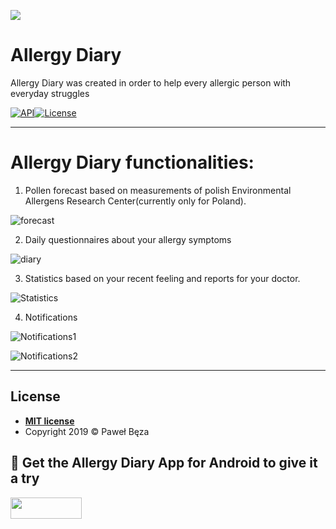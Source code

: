 <a href="https://play.google.com/store/apps/details?id=com.allergydiary.allergydiary"><img src="https://user-images.githubusercontent.com/43823276/68710892-bea6ed00-0598-11ea-8ab3-36305279b5fa.png"></a>
# Allergy Diary

Allergy Diary was created in order to help every allergic person with everyday struggles

[![API](https://img.shields.io/badge/API-19%2B-brightgreen.svg?style=flat)](https://android-arsenal.com/api?level=19)[![License](http://img.shields.io/:license-mit-blue.svg?style=flat-square)](http://badges.mit-license.org)

---
# Allergy Diary functionalities:

1. Pollen forecast based on measurements of polish Environmental Allergens Research Center(currently only for Poland).

![forecast](https://user-images.githubusercontent.com/43823276/69005890-7a18aa00-0928-11ea-8a2d-657e7cfbf68e.gif)

2. Daily questionnaires about your allergy symptoms 

![diary](https://user-images.githubusercontent.com/43823276/69005934-eeebe400-0928-11ea-8a18-01429e8b00ce.gif)

3. Statistics based on your recent feeling and reports for your doctor.

![Statistics](https://user-images.githubusercontent.com/43823276/69006018-e3e58380-0929-11ea-94bf-03927f524e3b.gif)

4. Notifications

![Notifications1](https://user-images.githubusercontent.com/43823276/69006096-c664e980-092a-11ea-9b46-38280689c3eb.png)

![Notifications2](https://user-images.githubusercontent.com/43823276/69006157-8d794480-092b-11ea-8060-a59851858449.png)

---

## License

- **[MIT license](http://opensource.org/licenses/mit-license.php)**
- Copyright 2019 © Paweł Bęza

## 📱 Get the Allergy Diary App for Android to give it a try
<a href="https://play.google.com/store/apps/details?id=com.allergydiary.allergydiary" >
<img src="https://github.com/Ramotion/android-ui-animation-components-libraries/blob/master/gifs/google_badge.png" width="114" height="34"></a>
